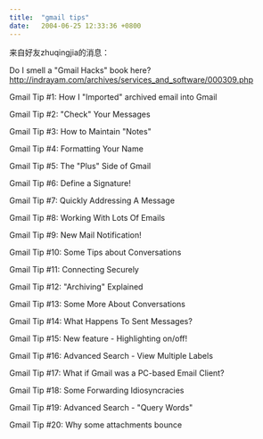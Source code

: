 ```yaml
---
title:  "gmail tips"
date:   2004-06-25 12:33:36 +0800
---
```


来自好友zhuqingjia的消息：  

Do I smell a "Gmail Hacks" book here? http://indrayam.com/archives/services_and_software/000309.php   

Gmail Tip #1: How I "Imported" archived email into Gmail  

Gmail Tip #2: "Check" Your Messages  

Gmail Tip #3: How to Maintain "Notes"  

Gmail Tip #4: Formatting Your Name  

Gmail Tip #5: The "Plus" Side of Gmail   

Gmail Tip #6: Define a Signature!  

Gmail Tip #7: Quickly Addressing A Message  

Gmail Tip #8: Working With Lots Of Emails   

Gmail Tip #9: New Mail Notification!  

Gmail Tip #10: Some Tips about Conversations  

Gmail Tip #11: Connecting Securely   

Gmail Tip #12: "Archiving" Explained   

Gmail Tip #13: Some More About Conversations   

Gmail Tip #14: What Happens To Sent Messages?   

Gmail Tip #15: New feature - Highlighting on/off!   

Gmail Tip #16: Advanced Search - View Multiple Labels   

Gmail Tip #17: What if Gmail was a PC-based Email Client?   

Gmail Tip #18: Some Forwarding Idiosyncracies   

Gmail Tip #19: Advanced Search - "Query Words"   

Gmail Tip #20: Why some attachments bounce  

